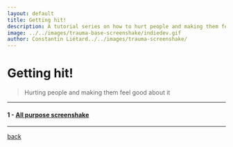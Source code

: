```yaml
---
layout: default
title: Getting hit!
description: A tutorial series on how to hurt people and making them feel good about it!
image: ../../images/trauma-base-screenshake/indiedev.gif
author: Constantin Liétard../../images/trauma-screenshake/
---
```


# Getting hit!

> Hurting people and making them feel good about it

* * *

#### 1 - [All purpose screenshake](./trauma-based-screenshake.html)

* * *

[back](../../)